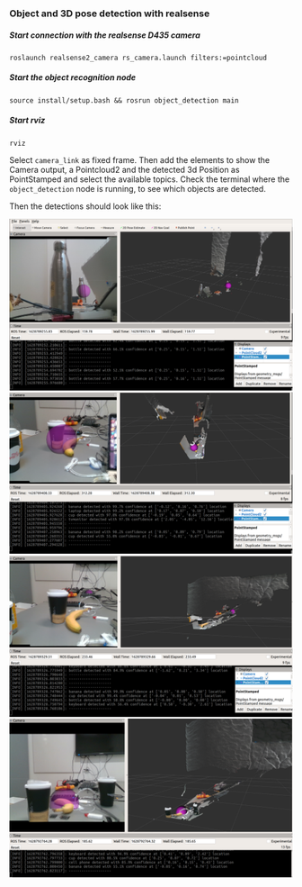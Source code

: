 ### Object and 3D pose detection with realsense

##### Start connection with the realsense D435 camera

```
roslaunch realsense2_camera rs_camera.launch filters:=pointcloud
```

##### Start the object recognition node
```
source install/setup.bash && rosrun object_detection main
```

##### Start rviz
```
rviz
```
Select `camera_link` as fixed frame.
Then add the elements to show the Camera output, a Pointcloud2 and the detected 3d Position as PointStamped and select the available topics.
Check the terminal where the `object_detection` node is running, to see which objects are detected.


Then the detections should look like this:

![](bottle.png?raw=true)
![](cup.png?raw=true)
![](keyboard.png?raw=true)
![](banana.png?raw=true)

